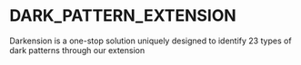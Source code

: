 # DARK_PATTERN_EXTENSION
Darkension is a one-stop solution uniquely designed to identify 23 types of dark patterns through our extension
